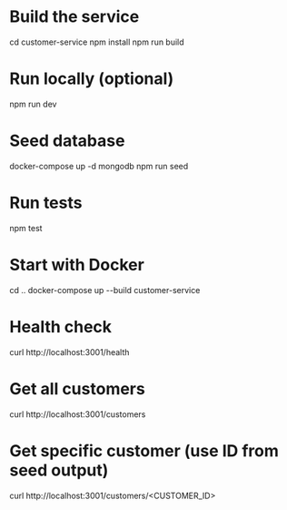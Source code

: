 # Build the service
cd customer-service
npm install
npm run build

# Run locally (optional)
npm run dev

# Seed database
docker-compose up -d mongodb
npm run seed

# Run tests
npm test

# Start with Docker
cd ..
docker-compose up --build customer-service


# Health check
curl http://localhost:3001/health

# Get all customers
curl http://localhost:3001/customers

# Get specific customer (use ID from seed output)
curl http://localhost:3001/customers/<CUSTOMER_ID>